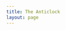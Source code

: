 ```yaml
---
title: The Anticlock
layout: page
---
```


<html>
<head>
    <title>Simple Clock</title>
    <style>
        .clock-container {
            display: flex;
            justify-content: center;
            align-items: center;
            min-height: 100vh;
            background-color: #ffffff;
        }
        
        .clock {
            width: 1200px;
            height: 1200px;
        }
        
        .number {
            font-family: serif;
            font-size: 24px;
            font-weight: bold;
        }
    </style>
</head>
<body>
    <div class="clock-container">
        <select id="script-select" onchange="updateClockNumbers()">
            <option value="arabic">Arabic</option>
            <option value="persian">Persian</option>
            <option value="hebrew">Hebrew</option>
            <option value="syriac">Syriac</option>
            <option value="samaritan">Samaritan</option>
        </select>

        <svg class="clock" viewBox="0 0 200 200">
            <!-- Define checkerboard pattern -->
            <defs>
                <pattern id="checker-pattern" patternUnits="userSpaceOnUse" width="8" height="8" patternTransform="rotate(45)">
                    <rect width="4" height="4" fill="black"/>
                    <rect x="4" y="4" width="4" height="4" fill="black"/>
                </pattern>
            </defs>
            
            <!-- Clock face with border -->
            <circle cx="100" cy="100" r="90" fill="white"/>
            <circle cx="100" cy="100" r="95" fill="none" stroke="url(#checker-pattern)" stroke-width="20"/>
            
            <!-- Numbers container -->
            <g id="clock-numbers"></g>
            
            <!-- Clock hands -->
            <line id="hour-marker" x1="100" y1="100" x2="100" y2="50" stroke="black" stroke-width="6"/>
            <line id="minute-marker" x1="100" y1="100" x2="100" y2="40" stroke="black" stroke-width="4"/>
            <line id="second-marker" x1="100" y1="100" x2="100" y2="35" stroke="red" stroke-width="2"/>
            
            <!-- Center dot -->
            <circle cx="100" cy="100" r="3" fill="black"/>
        </svg>
    </div>

    <script>
        const NUMBER_SYSTEMS = {
            "arabic": ["12", "1", "2", "3", "4", "5", "6", "7", "8", "9", "10", "11"],
            "eastern arabic": ["۱۲", "۱", "۲", "۳", "٤", "٥", "٦", "۷", "۸", "۹", "۱۰", "۱۱"],
            "hebrew": ["יב", "א", "ב", "ג", "ד", "ה", "ו", "ז", "ח", "ט", "י", "יא"],
            "syriac": ["ܝܒ", "ܐ", "ܒ", "ܓ", "ܕ", "ܗ", "ܘ", "ܙ", "ܚ", "ܛ", "ܝ", "ܝܐ"],
            "samaritan": ["ࠉࠁ", "ࠀ", "ࠁ", "ࠂ", "ࠃ", "ࠄ", "ࠅ", "ࠆ", "ࠇ", "ࠈ", "ࠉ", "ࠉࠀ"]
        };

        function updateClockNumbers() {
            const selectedScript = document.getElementById('script-select').value;
            const numbers = NUMBER_SYSTEMS[selectedScript];
            const numbersGroup = document.getElementById('clock-numbers');
            numbersGroup.innerHTML = '';

            for (let i = 0; i < 12; i++) {
                const angle = -i * 30 - 90;
                const x = 100 + 75 * Math.cos(angle * Math.PI / 180);
                const y = 100 + 75 * Math.sin(angle * Math.PI / 180);
                
                const text = document.createElementNS("http://www.w3.org/2000/svg", "text");
                text.setAttribute("x", x);
                text.setAttribute("y", y);
                text.setAttribute("class", "number");
                text.setAttribute("text-anchor", "middle");
                text.setAttribute("dominant-baseline", "middle");
                text.textContent = numbers[i];
                
                numbersGroup.appendChild(text);
            }
        }

        function updateClockHands() {
            const now = new Date();
            const hours = now.getHours() % 12;
            const minutes = now.getMinutes();
            const seconds = now.getSeconds();
            
            const hourAngle = -(hours + minutes/60) * 30;
            const minuteAngle = -minutes * 6;
            const secondAngle = -seconds * 6;
            
            document.getElementById('hour-marker').setAttribute('transform', 
                `rotate(${hourAngle}, 100, 100)`);
            document.getElementById('minute-marker').setAttribute('transform', 
                `rotate(${minuteAngle}, 100, 100)`);
            document.getElementById('second-marker').setAttribute('transform', 
                `rotate(${secondAngle}, 100, 100)`);
        }

        // Initialize the clock
        updateClockNumbers();
        setInterval(updateClockHands, 1000);
        updateClockHands();
    </script>
</body>
</html>